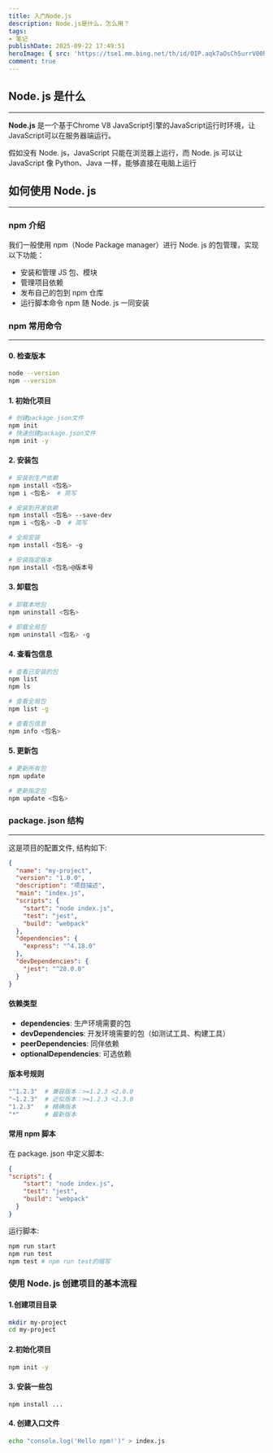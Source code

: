 ```yaml
---
title: 入门Node.js
description: Node.js是什么，怎么用？
tags:
- 笔记
publishDate: 2025-09-22 17:49:51
heroImage: { src: 'https://tse1.mm.bing.net/th/id/OIP.aqk7aOsCh5urrV00hAbbEQHaEc?rs=1&pid=ImgDetMain&o=7&rm=3', inferSize: true }
comment: true
---
```

## Node. js 是什么
---
**Node.js** 是一个基于Chrome V8 JavaScript引擎的JavaScript运行时环境，让JavaScript可以在服务器端运行。

假如没有 Node. js，JavaScript 只能在浏览器上运行，而 Node. js 可以让 JavaScript 像 Python、Java 一样，能够直接在电脑上运行

## 如何使用 Node. js
---
### npm 介绍
我们一般使用 npm（Node Package manager）进行 Node. js 的包管理，实现以下功能：
- 安装和管理 JS 包、模块
- 管理项目依赖
- 发布自己的包到 npm 仓库
- 运行脚本命令
npm 随 Node. js 一同安装
### npm 常用命令
---
#### 0. 检查版本
```bash
node --version
npm --version
```
#### 1. 初始化项目
```bash
# 创建package.json文件
npm init
# 快速创建package.json文件
npm init -y 
```
#### 2. 安装包
```bash
# 安装到生产依赖
npm install <包名>
npm i <包名>  # 简写

# 安装到开发依赖
npm install <包名> --save-dev
npm i <包名> -D  # 简写

# 全局安装
npm install <包名> -g

# 安装指定版本
npm install <包名>@版本号

```
#### 3. 卸载包
```bash
# 卸载本地包
npm uninstall <包名>

# 卸载全局包
npm uninstall <包名> -g

```
#### 4. 查看包信息
```bash
# 查看已安装的包
npm list
npm ls

# 查看全局包
npm list -g

# 查看包信息
npm info <包名>
```
#### 5. 更新包
```bash
# 更新所有包
npm update

# 更新指定包
npm update <包名>

```
### package. json 结构
---
这是项目的配置文件, 结构如下:
```json
{
  "name": "my-project",
  "version": "1.0.0",
  "description": "项目描述",
  "main": "index.js",
  "scripts": {
    "start": "node index.js",
    "test": "jest",
    "build": "webpack"
  },
  "dependencies": {
    "express": "^4.18.0"
  },
  "devDependencies": {
    "jest": "^28.0.0"
  }
}

```
#### 依赖类型
- **dependencies**: 生产环境需要的包
- **devDependencies**: 开发环境需要的包（如测试工具、构建工具）
- **peerDependencies**: 同伴依赖
- **optionalDependencies**: 可选依赖
#### 版本号规则
```bash
"^1.2.3"  # 兼容版本：>=1.2.3 <2.0.0
"~1.2.3"  # 近似版本：>=1.2.3 <1.3.0
"1.2.3"   # 精确版本
"*"       # 最新版本
```
#### 常用 npm 脚本
在 package. json 中定义脚本:
```json
{
"scripts": {
    "start": "node index.js",
    "test": "jest",
    "build": "webpack"
  }
}
```
运行脚本:
```bash
npm run start
npm run test
npm test # npm run test的缩写
```
### 使用 Node. js 创建项目的基本流程
#### 1.创建项目目录
```bash
mkdir my-project
cd my-project
```
#### 2.初始化项目
```bash
npm init -y
```
#### 3. 安装一些包
```
npm install ...
```
#### 4. 创建入口文件
```bash
echo "console.log('Hello npm!')" > index.js
```
